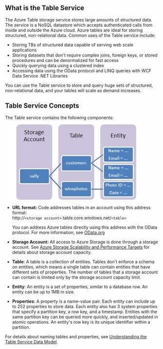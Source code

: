 ## What is the Table Service
The Azure Table storage service stores large amounts of
structured data. The service is a NoSQL datastore which accepts
authenticated calls from inside and outside the Azure cloud. Azure
tables are ideal for storing structured, non-relational data. Common
uses of the Table service include:

* Storing TBs of structured data capable of serving web scale
  applications
* Storing datasets that don't require complex joins, foreign keys, or
  stored procedures and can be denormalized for fast access
* Quickly querying data using a clustered index
* Accessing data using the OData protocol and LINQ queries with WCF
  Data Service .NET Libraries

You can use the Table service to store and query huge sets of
structured, non-relational data, and your tables will scale as demand
increases.

## Table Service Concepts
The Table service contains the following components:

![Table1][Table1]

* **URL format:** Code addresses tables in an account using this
  address format:   
  http://`<storage account>`.table.core.windows.net/`<table>`  
  
  You can address Azure tables directly using this address with the
  OData protocol. For more information, see [OData.org][OData.org]
* **Storage Account:** All access to Azure Storage is done
  through a storage account. See [Azure Storage Scalability and Performance Targets](../articles/storage/storage-scalability-targets.md) for details about storage account capacity.
* **Table**: A table is a collection of entities. Tables don't enforce
  a schema on entities, which means a single table can contain
  entities that have different sets of properties. The number of tables that a 
  storage account can contain is limited only by the 
  storage account capacity limit.
* **Entity**: An entity is a set of properties, similar to a database
  row. An entity can be up to 1MB in size.
* **Properties**: A property is a name-value pair. Each entity can
  include up to 252 properties to store data. Each entity also has 3
  system properties that specify a partition key, a row key, and a
  timestamp. Entities with the same partition key can be queried more
  quickly, and inserted/updated in atomic operations. An entity's row
  key is its unique identifier within a partition.

For details about naming tables and properties, see [Understanding the Table Service Data Model](https://msdn.microsoft.com/library/azure/dd179338.aspx).

  [Table1]: ./media/storage-table-concepts-include/table1.png
  [OData.org]: http://www.odata.org/
